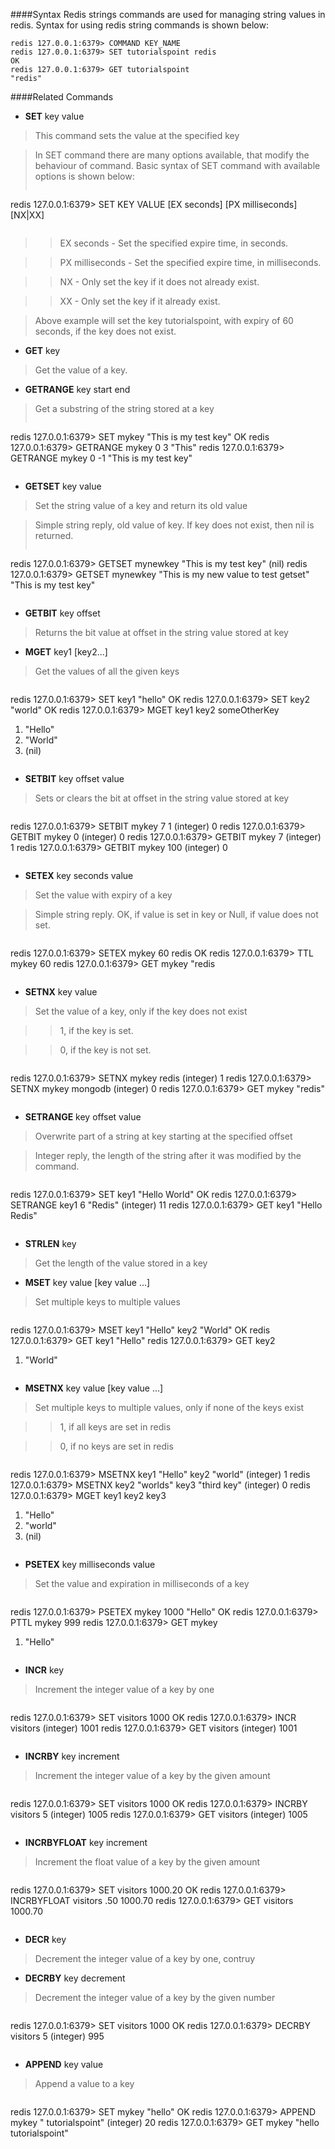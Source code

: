 ####Syntax
Redis strings commands are used for managing string values in redis. Syntax for using redis string commands is shown below:
```
redis 127.0.0.1:6379> COMMAND KEY_NAME
redis 127.0.0.1:6379> SET tutorialspoint redis
OK
redis 127.0.0.1:6379> GET tutorialspoint
"redis"
```

####Related Commands
* **SET** key value

> This command sets the value at the specified key

> In SET command there are many options available, that modify the behaviour of command. Basic syntax of SET command with available options is shown below:
> ```
redis 127.0.0.1:6379> SET KEY VALUE [EX seconds] [PX milliseconds] [NX|XX]
> ```

> > EX seconds - Set the specified expire time, in seconds.

> > PX milliseconds - Set the specified expire time, in milliseconds.

> > NX - Only set the key if it does not already exist.

> > XX - Only set the key if it already exist.

> Above example will set the key tutorialspoint, with expiry of 60 seconds, if the key does not exist.

* **GET** key

> Get the value of a key.

* **GETRANGE** key start end

> Get a substring of the string stored at a key
> ```
redis 127.0.0.1:6379> SET mykey "This is my test key"
OK
redis 127.0.0.1:6379> GETRANGE mykey 0 3
"This"
redis 127.0.0.1:6379> GETRANGE mykey 0 -1
"This is my test key"
> ```

* **GETSET** key value

> Set the string value of a key and return its old value

> Simple string reply, old value of key. If key does not exist, then nil is returned.
> ```
redis 127.0.0.1:6379> GETSET mynewkey "This is my test key"
(nil)
redis 127.0.0.1:6379> GETSET mynewkey "This is my new value to test getset"
"This is my test key"
> ```

* **GETBIT** key offset

> Returns the bit value at offset in the string value stored at key

* **MGET** key1 [key2...]

> Get the values of all the given keys

> ```
redis 127.0.0.1:6379> SET key1 "hello"
OK
redis 127.0.0.1:6379> SET key2 "world"
OK
redis 127.0.0.1:6379> MGET key1 key2 someOtherKey
1) "Hello"
2) "World"
3) (nil)
> ```

* **SETBIT** key offset value

> Sets or clears the bit at offset in the string value stored at key

> ```
redis 127.0.0.1:6379> SETBIT mykey 7 1
(integer) 0
redis 127.0.0.1:6379> GETBIT mykey 0
(integer) 0
redis 127.0.0.1:6379> GETBIT mykey 7
(integer) 1
redis 127.0.0.1:6379> GETBIT mykey 100
(integer) 0
> ```

* **SETEX** key seconds value

> Set the value with expiry of a key

> Simple string reply. OK, if value is set in key or Null, if value does not set.

> ```
redis 127.0.0.1:6379> SETEX mykey 60 redis
OK
redis 127.0.0.1:6379> TTL mykey
60
redis 127.0.0.1:6379> GET mykey
"redis
> ```

* **SETNX** key value

> Set the value of a key, only if the key does not exist

> > 1, if the key is set.

> > 0, if the key is not set.

> ```
redis 127.0.0.1:6379> SETNX mykey redis
(integer) 1
redis 127.0.0.1:6379> SETNX mykey mongodb
(integer) 0
redis 127.0.0.1:6379> GET mykey
"redis"
> ```

* **SETRANGE** key offset value

> Overwrite part of a string at key starting at the specified offset

> Integer reply, the length of the string after it was modified by the command.

> ```
redis 127.0.0.1:6379> SET key1 "Hello World"
OK
redis 127.0.0.1:6379> SETRANGE key1 6 "Redis"
(integer) 11
redis 127.0.0.1:6379> GET key1
"Hello Redis"
> ```

* **STRLEN** key

> Get the length of the value stored in a key

* **MSET** key value [key value ...]

> Set multiple keys to multiple values

> ```
redis 127.0.0.1:6379> MSET key1 "Hello" key2 "World"
OK
redis 127.0.0.1:6379> GET key1
"Hello"
redis 127.0.0.1:6379> GET key2
1) "World"
> ```

* **MSETNX** key value [key value ...]

> Set multiple keys to multiple values, only if none of the keys exist

> > 1, if all keys are set in redis

> > 0, if no keys are set in redis

> ```
redis 127.0.0.1:6379> MSETNX key1 "Hello" key2 "world"
(integer) 1
redis 127.0.0.1:6379> MSETNX key2 "worlds" key3 "third key"
(integer) 0
redis 127.0.0.1:6379> MGET key1 key2 key3
1) "Hello"
2) "world"
3) (nil)
> ```

* **PSETEX** key milliseconds value

> Set the value and expiration in milliseconds of a key

> ```
redis 127.0.0.1:6379> PSETEX mykey 1000 "Hello"
OK
redis 127.0.0.1:6379> PTTL mykey
999
redis 127.0.0.1:6379> GET mykey
1) "Hello"
> ```

* **INCR** key

> Increment the integer value of a key by one

> ```
redis 127.0.0.1:6379> SET visitors 1000
OK
redis 127.0.0.1:6379> INCR visitors
(integer) 1001
redis 127.0.0.1:6379> GET visitors
(integer) 1001
> ```

* **INCRBY** key increment

> Increment the integer value of a key by the given amount

> ```
redis 127.0.0.1:6379> SET visitors 1000
OK
redis 127.0.0.1:6379> INCRBY visitors 5
(integer) 1005
redis 127.0.0.1:6379> GET visitors
(integer) 1005
> ```

* **INCRBYFLOAT** key increment

> Increment the float value of a key by the given amount

> ```
redis 127.0.0.1:6379> SET visitors 1000.20
OK
redis 127.0.0.1:6379> INCRBYFLOAT visitors .50
1000.70
redis 127.0.0.1:6379> GET visitors
1000.70
> ```

* **DECR** key

> Decrement the integer value of a key by one, contruy

* **DECRBY** key decrement

> Decrement the integer value of a key by the given number

> ```
redis 127.0.0.1:6379> SET visitors 1000
OK
redis 127.0.0.1:6379> DECRBY visitors 5
(integer) 995
> ```

* **APPEND** key value

> Append a value to a key

> ```
redis 127.0.0.1:6379> SET mykey "hello"
OK
redis 127.0.0.1:6379> APPEND mykey " tutorialspoint"
(integer) 20
redis 127.0.0.1:6379> GET mykey 
"hello tutorialspoint"
> ```
